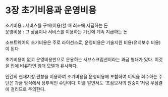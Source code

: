 # 3장 초기비용과 운영비용
초기비용 : 서비스를 구매(이용)할 때 최초에 지급하는 돈  
운영비용 : 그 상품이나 서비스를 이용하는 기간에 계속 지급하는 돈  

소프트웨어의 초기비용은 주로 라이선스료, 운영비용은 기술지원 비용(유지보수 비용)이 된다  

초기비용이 없고 운영비용만으로 운용하는 서브스크립션이라는 과금 형태가 있다. 이것을 집에 비유하면 임대 모델과 유사하다.  

인간의 현재지향 편향을 이용하여 초기비용을 운영비용에 포함하여 이익을 회수하는 수단은 과금 방식에서 상투적인 수단이다. 이를 알면서도 '조삼모사의 원숭이'처럼 무심결에 걸리므로 주의한다.